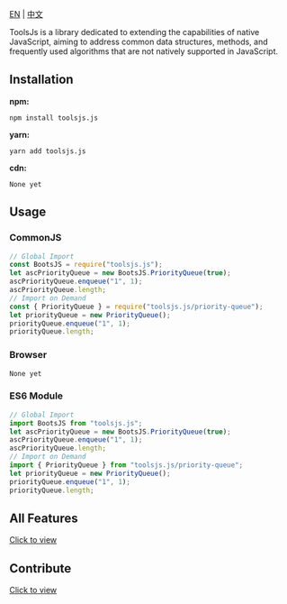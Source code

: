 [EN](https://github.com/blue-lg/toolsjs.js/blob/main/README.md) | [中文](<https://github.com/blue-lg/toolsjs.js/blob/main/README(zh).md>)

ToolsJs is a library dedicated to extending the capabilities of native JavaScript, aiming to address common data structures, methods, and frequently used algorithms that are not natively supported in JavaScript.

## Installation

**npm:**

```
npm install toolsjs.js
```

**yarn:**

```
yarn add toolsjs.js
```

**cdn:**

```
None yet
```

## Usage

### CommonJS

```javascript
// Global Import
const BootsJS = require("toolsjs.js");
let ascPriorityQueue = new BootsJS.PriorityQueue(true);
ascPriorityQueue.enqueue("1", 1);
ascPriorityQueue.length;
// Import on Demand
const { PriorityQueue } = require("toolsjs.js/priority-queue");
let priorityQueue = new PriorityQueue();
priorityQueue.enqueue("1", 1);
priorityQueue.length;
```

### Browser

```
None yet
```

### ES6 Module

```js
// Global Import
import BootsJS from "toolsjs.js";
let ascPriorityQueue = new BootsJS.PriorityQueue(true);
ascPriorityQueue.enqueue("1", 1);
ascPriorityQueue.length;
// Import on Demand
import { PriorityQueue } from "toolsjs.js/priority-queue";
let priorityQueue = new PriorityQueue();
priorityQueue.enqueue("1", 1);
priorityQueue.length;
```

## All Features

[Click to view](https://blue-lg.github.io/toolsjs.js/)

## Contribute

[Click to view](https://github.com/blue-lg/toolsjs.js/blob/main/CONTRIBUTING.md)
